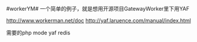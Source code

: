 #workerYM#
一个简单的例子，就是想用开源项目GatewayWorker里下用YAF

http://www.workerman.net/doc
http://yaf.laruence.com/manual/index.html

需要的php mode
yaf
redis
